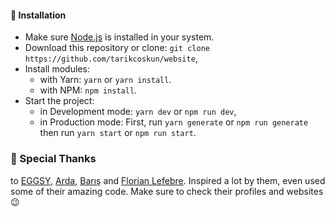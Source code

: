 #### 📩 Installation

- Make sure [Node.js](https://nodejs.org/en/download) is installed in your system.
- Download this repository or clone: `git clone https://github.com/tarikcoskun/website`,
- Install modules:
  - with Yarn: `yarn` or `yarn install`.
  - with NPM: `npm install`.
- Start the project:
  - in Development mode: `yarn dev` or `npm run dev`,
  - in Production mode: First, run `yarn generate` or `npm run generate` then run `yarn start` or `npm run start`.

### 🙏 Special Thanks

to [EGGSY](https://github.com/eggsy), [Arda](https://github.com/ardasoyturk), [Barış](https://github.com/barbarbar338) and [Florian Lefebre](https://github.com/florian-lefebvre). Inspired a lot by them, even used some of their amazing code. Make sure to check their profiles and websites 😉
